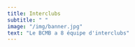 ```yaml
---
title: Interclubs
subtitle: " "
image: "/img/banner.jpg"
text: "Le BCMB a 8 équipe d'interclubs"
---
```


